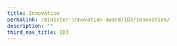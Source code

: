 ```yaml
---
title: Innovation
permalink: /minister-innovation-award/ID3/innovation/
description: ""
third_nav_title: ID3
---
```

